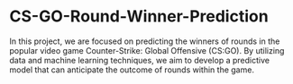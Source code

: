 # CS-GO-Round-Winner-Prediction
In this project, we are focused on predicting the winners of rounds in the popular video game Counter-Strike: Global Offensive (CS:GO). By utilizing data and machine learning techniques, we aim to develop a predictive model that can anticipate the outcome of rounds within the game.
